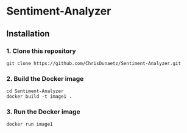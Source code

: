 # Sentiment-Analyzer

## Installation

### 1. Clone this repository
```
git clone https://github.com/ChrisDunaetz/Sentiment-Analyzer.git
```

### 2. Build the Docker image
```
cd Sentiment-Analyzer
docker build -t image1 .
```

### 3. Run the Docker image
```
docker run image1
```
